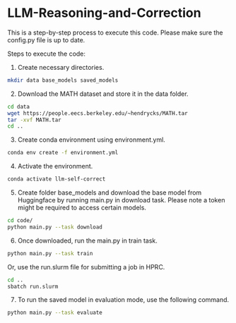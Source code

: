 # LLM-Reasoning-and-Correction

This is a step-by-step process to execute this code. Please make sure the config.py file is up to date.

Steps to execute the code:

1. Create necessary directories.

```bash
mkdir data base_models saved_models
```

2. Download the MATH dataset and store it in the data folder.

```bash
cd data
wget https://people.eecs.berkeley.edu/~hendrycks/MATH.tar
tar -xvf MATH.tar
cd ..
```

3. Create conda environment using environment.yml.

```bash
conda env create -f environment.yml
```

4. Activate the environment.

```bash
conda activate llm-self-correct
```

5. Create folder base_models and download the base model from Huggingface by running main.py in download task. Please note a token might be required to access certain models.

```bash
cd code/
python main.py --task download
```

6. Once downloaded, run the main.py in train task. 

```bash
python main.py --task train
```

Or, use the run.slurm file for submitting a job in HPRC.

```bash
cd ..
sbatch run.slurm
```

7. To run the saved model in evaluation mode, use the following command.

```bash
python main.py --task evaluate
```